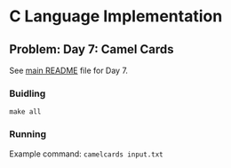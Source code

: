 # C Language Implementation

## Problem: Day 7: Camel Cards

See [main README](https://github.com/bumasoft/advent_of_code_2023/blob/main/day_7/README.md) file for Day 7.

### Buidling

`make all`

### Running

Example command: `camelcards input.txt`
